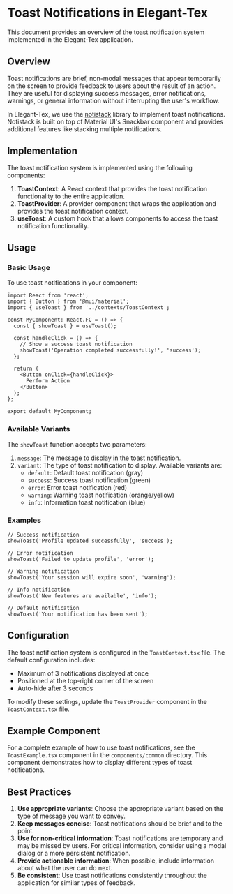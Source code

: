 # Toast Notifications in Elegant-Tex

This document provides an overview of the toast notification system implemented in the Elegant-Tex application.

## Overview

Toast notifications are brief, non-modal messages that appear temporarily on the screen to provide feedback to users about the result of an action. They are useful for displaying success messages, error notifications, warnings, or general information without interrupting the user's workflow.

In Elegant-Tex, we use the [notistack](https://iamhosseindhv.com/notistack) library to implement toast notifications. Notistack is built on top of Material UI's Snackbar component and provides additional features like stacking multiple notifications.

## Implementation

The toast notification system is implemented using the following components:

1. **ToastContext**: A React context that provides the toast notification functionality to the entire application.
2. **ToastProvider**: A provider component that wraps the application and provides the toast notification context.
3. **useToast**: A custom hook that allows components to access the toast notification functionality.

## Usage

### Basic Usage

To use toast notifications in your component:

```tsx
import React from 'react';
import { Button } from '@mui/material';
import { useToast } from '../contexts/ToastContext';

const MyComponent: React.FC = () => {
  const { showToast } = useToast();
  
  const handleClick = () => {
    // Show a success toast notification
    showToast('Operation completed successfully!', 'success');
  };
  
  return (
    <Button onClick={handleClick}>
      Perform Action
    </Button>
  );
};

export default MyComponent;
```

### Available Variants

The `showToast` function accepts two parameters:
1. `message`: The message to display in the toast notification.
2. `variant`: The type of toast notification to display. Available variants are:
   - `default`: Default toast notification (gray)
   - `success`: Success toast notification (green)
   - `error`: Error toast notification (red)
   - `warning`: Warning toast notification (orange/yellow)
   - `info`: Information toast notification (blue)

### Examples

```tsx
// Success notification
showToast('Profile updated successfully', 'success');

// Error notification
showToast('Failed to update profile', 'error');

// Warning notification
showToast('Your session will expire soon', 'warning');

// Info notification
showToast('New features are available', 'info');

// Default notification
showToast('Your notification has been sent');
```

## Configuration

The toast notification system is configured in the `ToastContext.tsx` file. The default configuration includes:

- Maximum of 3 notifications displayed at once
- Positioned at the top-right corner of the screen
- Auto-hide after 3 seconds

To modify these settings, update the `ToastProvider` component in the `ToastContext.tsx` file.

## Example Component

For a complete example of how to use toast notifications, see the `ToastExample.tsx` component in the `components/common` directory. This component demonstrates how to display different types of toast notifications.

## Best Practices

1. **Use appropriate variants**: Choose the appropriate variant based on the type of message you want to convey.
2. **Keep messages concise**: Toast notifications should be brief and to the point.
3. **Use for non-critical information**: Toast notifications are temporary and may be missed by users. For critical information, consider using a modal dialog or a more persistent notification.
4. **Provide actionable information**: When possible, include information about what the user can do next.
5. **Be consistent**: Use toast notifications consistently throughout the application for similar types of feedback.
